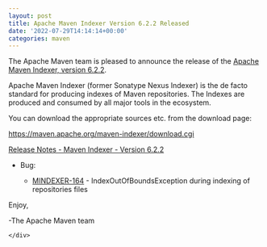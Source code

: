 ```yaml
---
layout: post
title: Apache Maven Indexer Version 6.2.2 Released
date: '2022-07-29T14:14:14+00:00'
categories: maven
---
```

<div class="post_body"><p>The Apache Maven team is pleased to announce the release of the
<a href="https://maven.apache.org/maven-indexer/">Apache Maven Indexer, version 6.2.2</a>.</p>
<p>Apache Maven Indexer (former Sonatype Nexus Indexer) is the de facto standard for producing indexes
of Maven repositories. The Indexes are produced and consumed by all major tools in the ecosystem.</p>
<p>You can download the appropriate sources etc. from the download page:</p>
<p><a href="https://maven.apache.org/maven-indexer/download.cgi">https://maven.apache.org/maven-indexer/download.cgi</a></p>
<p><a href="https://issues.apache.org/jira/secure/ReleaseNote.jspa?projectId=12317523&amp;version=12351941">Release Notes - Maven Indexer - Version 6.2.2</a></p>
<ul>
<li>
<p>Bug:</p>
<ul>
<li><a href="https://issues.apache.org/jira/browse/MINDEXER-164">MINDEXER-164</a> - IndexOutOfBoundsException during indexing of repositories files</li>
</ul>
</li>
</ul>
<p>Enjoy,</p>
<p>-The Apache Maven team</p>

    </div>
